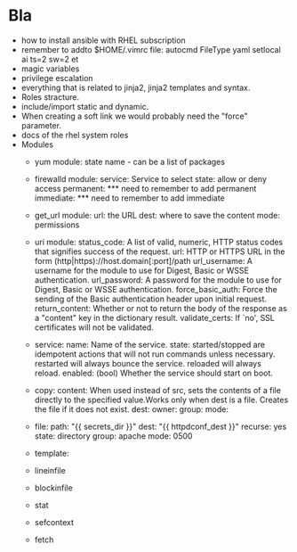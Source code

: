 # Bla

- how to install ansible with RHEL subscription
- remember to addto $HOME/.vimrc file:
    autocmd FileType yaml setlocal ai ts=2 sw=2 et
- magic variables
- privilege escalation
- everything that is related to jinja2, jinja2 templates and syntax.
- Roles stracture.
- include/import static and dynamic.
- When creating a soft link we would probably need the "force" parameter.
- docs of the rhel system roles
- Modules
  - yum module:
      state
      name - can be a list of packages
  - firewalld module:
      service: Service to select
      state: allow or deny access
      permanent: *** need to remember to add permanent
      immediate: *** need to remember to add immediate
  - get_url module:
      url: the URL
      dest: where to save the content
      mode: permissions
  - uri module:
      status_code: A list of valid, numeric, HTTP status codes that signifies success of the request.
      url: HTTP or HTTPS URL in the form (http|https)://host.domain[:port]/path
      url_username: A username for the module to use for Digest, Basic or WSSE authentication.
      url_password: A password for the module to use for Digest, Basic or WSSE authentication.
      force_basic_auth: Force the sending of the Basic authentication header upon initial request.
      return_content: Whether or not to return the body of the response as a "content" key in the dictionary result.
      validate_certs: If `no', SSL certificates will not be validated.
  - service:
      name: Name of the service.
      state: 
          started/stopped are idempotent actions that will not run commands unless necessary.
          restarted will always bounce the service.
          reloaded will always reload.
      enabled: (bool) Whether the service should start on boot.

  - copy:
      content:
      When used instead of src, sets the contents of a file directly to the specified value.Works only when dest is a file. Creates the file if it does not exist.
      dest:
      owner:
      group:
      mode:

  - file:
      path: "{{ secrets_dir }}"
      dest: "{{ httpdconf_dest }}"
      recurse: yes
      state: directory
      group: apache
      mode: 0500

  - template:
  - lineinfile
  - blockinfile
  - stat
  - sefcontext
  - fetch



